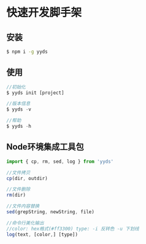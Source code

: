 # 快速开发脚手架


## 安装

```sh
$ npm i -g yyds
```

## 使用

```javascript
//初始化
$ yyds init [project]

//版本信息
$ yyds -v

//帮助
$ yyds -h
```

## Node环境集成工具包

```javascript
import { cp, rm, sed, log } from 'yyds'

//文件拷贝
cp(dir, outdir)

//文件删除
rm(dir)

//文件内容替换
sed(grepString, newString, file)

//命令行美化输出 
//color: hex格式(#ff3300) type: -i 反转色 -u 下划线
log(text, [color,] [type])
```